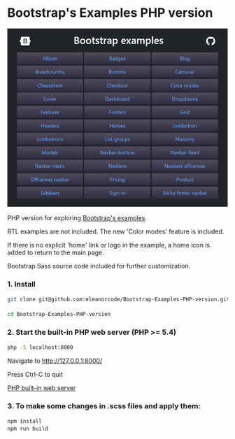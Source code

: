 # Bootstrap's Examples PHP version

![Main page](Screenshot.jpg)

PHP version for exploring [Bootstrap's examples](https://github.com/twbs/bootstrap/tree/main/site/content/docs/5.3/examples).

RTL examples are not included.
The new 'Color modes' feature is included.

If there is no explicit 'home' link or logo in the example, a home icon is added to return to the main page.

Bootstrap Sass source code included for further customization.

### 1. Install

```bash
git clone git@github.com:eleanorcode/Bootstrap-Examples-PHP-version.git

cd Bootstrap-Examples-PHP-version
```

### 2. Start the built-in PHP web server (PHP >= 5.4)

```bash
php -S localhost:8000
```

Navigate to http://127.0.0.1:8000/

Press Ctrl-C to quit

[PHP built-in web server](https://www.php.net/manual/en/features.commandline.webserver.php)

### 3. To make some changes in .scss files and apply them:

```bash
npm install
npm run build
```
